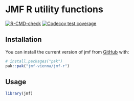 # JMF R utility functions

<!-- badges: start -->
[![R-CMD-check](https://github.com/jmf-vienna/jmf-r/actions/workflows/R-CMD-check.yaml/badge.svg)](https://github.com/jmf-vienna/jmf-r/actions/workflows/R-CMD-check.yaml)
[![Codecov test coverage](https://codecov.io/gh/jmf-vienna/jmf-r/branch/main/graph/badge.svg)](https://app.codecov.io/gh/jmf-vienna/jmf-r?branch=main)
<!-- badges: end -->

## Installation

You can install the current version of jmf from [GitHub](https://github.com/) with:

``` r
# install.packages("pak")
pak::pak("jmf-vienna/jmf-r")
```

## Usage

``` r
library(jmf)
```

